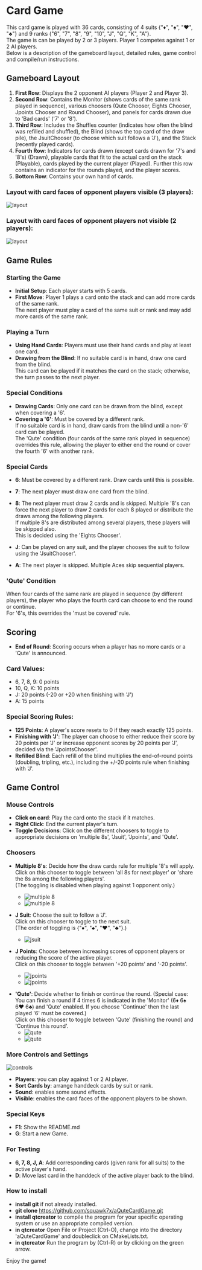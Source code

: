 # Card Game

This card game is played with 36 cards, consisting of 4 suits {"♦", "♠", "♥", "♣"} and 9 ranks {"6", "7", "8", "9", "10", "J", "Q", "K", "A"}.<br>
The game is can be played by 2 or 3 players. Player 1 competes against 1 or 2 AI players.<br>
Below is a description of the gameboard layout, detailed rules, game control and compile/run instructions.

## Gameboard Layout

1. **First Row**: Displays the 2 opponent AI players (Player 2 and Player 3).
2. **Second Row**: Contains the Monitor (shows cards of the same rank played in sequence), various choosers (Qute Chooser, Eights Chooser, Jpoints Chooser and Round Chooser), and panels for cards drawn due to 'Bad cards' ('7' or '8').
3. **Third Row**: Includes the Shuffles counter (indicates how often the blind was refilled and shuffled), the Blind (shows the top card of the draw pile), the JsuitChooser (to choose which suit follows a 'J'), and the Stack (recently played cards).
4. **Fourth Row**: Indicators for cards drawn (except cards drawn for '7's and '8's) (Drawn), playable cards that fit to the actual card on the stack (Playable), cards played by the current player (Played). Further this row contains an indicator for the rounds played, and the player scores.
5. **Bottom Row**: Contains your own hand of cards.

### Layout with card faces of opponent players visible (3 players):
![layout](images/table_layout_3_players.png)

<!-- Page break -->
<div style="page-break-before: always;"></div>

### Layout with card faces of opponent players not visible (2 players):
![layout](images/table_layout_2_players.png)


## Game Rules

### Starting the Game
- **Initial Setup**: Each player starts with 5 cards.
- **First Move**: Player 1 plays a card onto the stack and can add more cards of the same rank.<br>
The next player must play a card of the same suit or rank and may add more cards of the same rank.

### Playing a Turn
- **Using Hand Cards**: Players must use their hand cards and play at least one card.
- **Drawing from the Blind**: If no suitable card is in hand, draw one card from the blind.<br>
This card can be played if it matches the card on the stack; otherwise, the turn passes to the next player.

### Special Conditions
- **Drawing Cards**: Only one card can be drawn from the blind, except when covering a '6'.
- **Covering a '6'**: Must be covered by a different rank.<br>
If no suitable card is in hand, draw cards from the blind until a non-'6' card can be played.<br>
The 'Qute' condition (four cards of the same rank played in sequence) overrides this rule,
allowing the player to either end the round or cover the fourth '6' with another rank.

<!-- Page break -->
<div style="page-break-before: always;"></div>

### Special Cards
- **6**: Must be covered by a different rank. Draw cards until this is possible.
- **7**: The next player must draw one card from the blind.
- **8**: The next player must draw 2 cards and is skipped. Multiple '8's can force the next player to draw 2 cards for each 8 played or distribute the draws among the following players.<br>
If multiple 8's are distributed among several players, these players will be skipped also.<br>
This is decided using the 'Eights Chooser'.

- **J**: Can be played on any suit, and the player chooses the suit to follow using the 'JsuitChooser'.
- **A**: The next player is skipped. Multiple Aces skip sequential players.

### 'Qute' Condition
When four cards of the same rank are played in sequence (by different players), the player who plays the fourth card can choose to end the round or continue.<br>
For '6's, this overrides the 'must be covered' rule.

## Scoring
- **End of Round**: Scoring occurs when a player has no more cards or a 'Qute' is announced.

### Card Values:
- 6, 7, 8, 9: 0 points
- 10, Q, K: 10 points
- J: 20 points (-20 or +20 when finishing with 'J')
- A: 15 points

### Special Scoring Rules:
- **125 Points**: A player's score resets to 0 if they reach exactly 125 points.
- **Finishing with 'J'**: The player can choose to either reduce their score by 20 points per 'J' or increase opponent scores by 20 points per 'J', decided via the 'JpointsChooser'.
- **Refilled Blind**: Each refill of the blind multiplies the end-of-round points (doubling, tripling, etc.), including the +/-20 points rule when finishing with 'J'.

<!-- Page break -->
<div style="page-break-before: always;"></div>

## Game Control

### Mouse Controls
- **Click on card**: Play the card onto the stack if it matches.
- **Right Click**: End the current player's turn.
- **Toggle Decisions**: Click on the different choosers to toggle to appropriate decisions on 'multiple 8s', 'Jsuit', 'Jpoints', and 'Qute'.

### Choosers
- **Multiple 8's**: Decide how the draw cards rule for multiple '8's will apply.<br>
Click on this chooser to toggle between 'all 8s for next player' or 'share the 8s among the following players'.<br>
(The toggling is disabled when playing against 1 opponent only.)
  - ![multiple 8](images/chooser_eights_n.png)
  - ![multiple 8](images/chooser_eights_a.png)

- **J Suit**: Choose the suit to follow a 'J'.<br>
Click on this chooser to toggle to the next suit.<br>
(The order of toggling is {"♦", "♠", "♥", "♣"}.)
  - ![jsuit](images/chooser_jsuit_of_hearts.png)


- **J Points**: Choose between increasing scores of opponent players or reducing the score of the active player.<br>
Click on this chooser to toggle between '+20 points' and '-20 points'.
  - ![jpoints](images/chooser_jpoints_p.png)
  - ![jpoints](images/chooser_jpoints_m.png)

<!-- Page break -->
<div style="page-break-before: always;"></div>

- **'Qute'**: Decide whether to finish or continue the round.
(Special case: You can finish a round if 4 times 6 is indicated in the 'Monitor' (6♦ 6♠ 6♥ 6♣) and 'Qute' enabled.
If you choose 'Continue' then the last played '6' must be covered.)<br>
Click on this chooser to toggle between 'Qute' (finishing the round) and 'Continue this round'.
  - ![qute](images/chooser_qute_y.png)
  - ![qute](images/chooser_qute_n.png)

### More Controls and Settings
   ![controls](images/indicator_and_control_switches.png)

- **Players**: you can play against 1 or 2 AI player.
- **Sort Cards by**: arrange handdeck cards by suit or rank.
- **Sound**: enables some sound effects.
- **Visible**: enables the card faces of the opponent players to be shown.

### Special Keys
- **F1**: Show the README.md
- **G**: Start a new Game.

###  For Testing
- **6, 7, 8, J, A**: Add corresponding cards (given rank for all suits) to the active player's hand.
- **D**: Move last card in the handdeck of the active player back to the blind.<br>

### How to install
- **install git** if not already installed.
- **git clone** https://github.com/squawk7x/aQuteCardGame.git
- **install qtcreator** to compile the program for your specific operating system or use an appropriate compiled version.
- **in qtcreator** Open File or Project (Ctrl-O), change into the directory 'aQuteCardGame' and doubleclick on CMakeLists.txt.
- **in qtcreator** Run the program by (Ctrl-R) or by clicking on the green arrow.


Enjoy the game!


